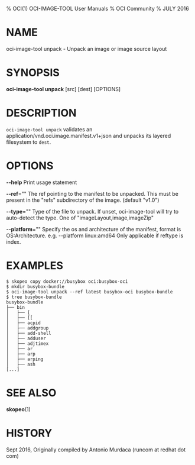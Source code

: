 % OCI(1) OCI-IMAGE-TOOL User Manuals
% OCI Community
% JULY 2016
# NAME
oci-image-tool unpack \- Unpack an image or image source layout

# SYNOPSIS
**oci-image-tool unpack** [src] [dest] [OPTIONS]

# DESCRIPTION
`oci-image-tool unpack` validates an application/vnd.oci.image.manifest.v1+json and unpacks its layered filesystem to `dest`.

# OPTIONS
**--help**
  Print usage statement

**--ref**=""
  The ref pointing to the manifest to be unpacked. This must be present in the "refs" subdirectory of the image. (default "v1.0")

**--type**=""
  Type of the file to unpack. If unset, oci-image-tool will try to auto-detect the type. One of "imageLayout,image,imageZip"

**--platform**=""
  Specify the os and architecture of the manifest, format is OS:Architecture.
  e.g. --platform linux:amd64
  Only applicable if reftype is index.

# EXAMPLES
```
$ skopeo copy docker://busybox oci:busybox-oci
$ mkdir busybox-bundle
$ oci-image-tool unpack --ref latest busybox-oci busybox-bundle
$ tree busybox-bundle
busybox-bundle
├── bin
│   ├── [
│   ├── [[
│   ├── acpid
│   ├── addgroup
│   ├── add-shell
│   ├── adduser
│   ├── adjtimex
│   ├── ar
│   ├── arp
│   ├── arping
│   ├── ash
[...]
```

# SEE ALSO
**skopeo**(1)

# HISTORY
Sept 2016, Originally compiled by Antonio Murdaca (runcom at redhat dot com)
